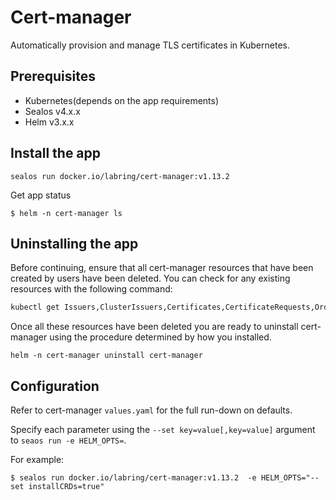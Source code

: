 # Cert-manager

Automatically provision and manage TLS certificates in Kubernetes.

## Prerequisites

- Kubernetes(depends on the app requirements)
- Sealos v4.x.x
- Helm v3.x.x

## Install the app

```shell
sealos run docker.io/labring/cert-manager:v1.13.2
```

Get app status

```shell
$ helm -n cert-manager ls
```

## Uninstalling the app

Before continuing, ensure that all cert-manager resources that have been created by users have been deleted. You can check for any existing resources with the following command:

```bash
kubectl get Issuers,ClusterIssuers,Certificates,CertificateRequests,Orders,Challenges --all-namespaces
```

Once all these resources have been deleted you are ready to uninstall cert-manager using the procedure determined by how you installed.

```shell
helm -n cert-manager uninstall cert-manager
```

## Configuration

Refer to cert-manager `values.yaml` for the full run-down on defaults.

Specify each parameter using the `--set key=value[,key=value]` argument to `seaos run -e HELM_OPTS=`. 

For example:

```shell
$ sealos run docker.io/labring/cert-manager:v1.13.2  -e HELM_OPTS="--set installCRDs=true"
```

